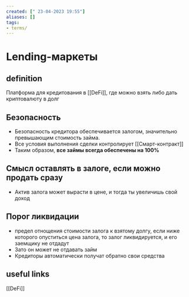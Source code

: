 ```yaml
---
created: [" 23-04-2023 19:55"]
aliases: []
tags:
- terms/
---
```


# Lending-маркеты

## definition
Платформа для кредитования в [[DeFi]], где можно взять либо дать криптовалюту в долг

## Безопасность
- Безопасность кредитора обеспечивается залогом, значительно превышающим стоимость займа.
- Все условия выполнения сделки контролирует [[Смарт-контракт]]
- Таким образом, **все займы всегда обеспечены на 100%**

## Смысл оставлять в залоге, если можно продать сразу
- Актив залога может вырасти в цене, и тогда ты увеличишь свой доход

## Порог ликвидации
- предел отнощения стоимости залога к взятому долгу, если ниже которого опуститься цена залога, то залог ликвидируется, и его заемщику не отдадут
- Зато он может не отдавать займ
- Кредиторы автоматически получат обратно свои средства

## useful links
[[DeFi]]

